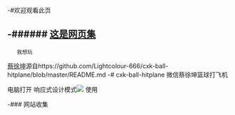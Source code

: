 -#欢迎观看此页

-######  [这是网页集](http://tools.bugscaner.com/google/)
-
       我想玩
  [蔡徐坤](https://www.lightcolour.cn/cxk-ball-hitplane/)源自https://github.com/Lightcolour-666/cxk-ball-hitplane/blob/master/README.md
-# cxk-ball-hitplane
微信蔡徐坤篮球打飞机

电脑打开 响应式设计模式<img src="https://raw.githubusercontent.com/Lightcolour-666/cxk-ball-hitplane/master/md/4.jpg"> 使用

-###  网站收集
  


